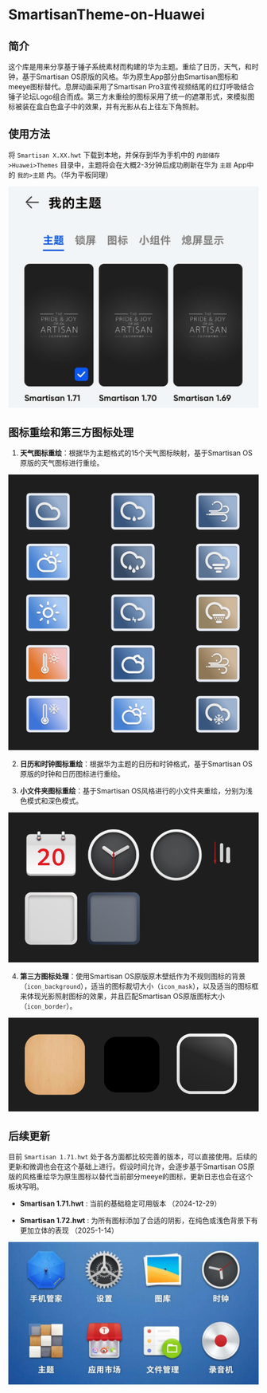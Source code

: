 # SmartisanTheme-on-Huawei

## 简介

这个库是用来分享基于锤子系统素材而构建的华为主题。重绘了日历，天气，和时钟，基于Smartisan OS原版的风格。华为原生App部分由Smartisan图标和meeye图标替代。息屏动画采用了Smartisan Pro3宣传视频结尾的红灯呼吸结合锤子论坛Logo组合而成。第三方未重绘的图标采用了统一的遮罩形式，来模拟图标被装在盒白色盒子中的效果，并有光影从右上往左下角照射。

## 使用方法

将 `Smartisan X.XX.hwt` 下载到本地，并保存到华为手机中的 `内部储存>Huawei>Themes` 目录中，主题将会在大概2-3分钟后成功刷新在华为 `主题` App中的 `我的>主题` 内。（华为平板同理）

<p align="center">
  <img src="photos/instruction.jpg" alt="Original Image" width="550">
</p>

## 图标重绘和第三方图标处理
1. **天气图标重绘**：根据华为主题格式的15个天气图标映射，基于Smartisan OS原版的天气图标进行重绘。

<p align="center">
  <img src="photos/weather.png" alt="Original Image" width="550">
</p>

2. **日历和时钟图标重绘**：根据华为主题的日历和时钟格式，基于Smartisan OS原版的时钟和日历图标进行重绘。

3. **小文件夹图标重绘**：基于Smartisan OS风格进行的小文件夹重绘，分别为浅色模式和深色模式。

<p align="center">
  <img src="photos/iconrebuild.png" alt="Original Image" width="550">
</p>

4. **第三方图标处理**：使用Smartisan OS原版原木壁纸作为不规则图标的背景（`icon_background`），适当的图标裁切大小（`icon_mask`），以及适当的图标框来体现光影照射图标的效果，并且匹配Smartisan OS原版图标大小（`icon_border`）。

<p align="center">
  <img src="photos/iconmask.png" alt="Original Image" width="550">
</p>

## 后续更新
目前 `Smartisan 1.71.hwt` 处于各方面都比较完善的版本，可以直接使用。后续的更新和微调也会在这个基础上进行。假设时间允许，会逐步基于Smartisan OS原版的风格重绘华为原生图标以替代当前部分meeye的图标，更新日志也会在这个板块写明。

- **Smartisan 1.71.hwt** : 当前的基础稳定可用版本 （2024-12-29）

- **Smartisan 1.72.hwt** : 为所有图标添加了合适的阴影，在纯色或浅色背景下有更加立体的表现 （2025-1-14）
<p align="center">
  <img src="photos/1.72update.jpg" alt="Original Image" width="550">
</p>
